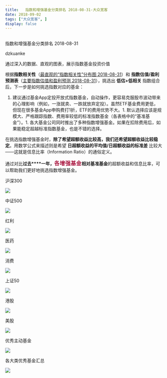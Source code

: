 ```yaml
---
title:   指数和增强基金分类排名 2018-08-31-大众宽客
date: 2018-09-02
tags: ["大众宽客", ]
display: false
---
```



## 



指数和增强基金分类排名 2018-08-31




dzkuanke




通过深入的数据、直观的图表，展示指数基金投资价值


根据**指数相关性**（[最直观的“指数相关性”分布图 2018-08-31](http://mp.weixin.qq.com/s?__biz=MzAwMTc1MDcwNw==&amp;mid=2648273017&amp;idx=1&amp;sn=b45a2350a804125af1e32f2e2a857715&amp;chksm=82f933a5b58ebab37c7269c0bccd14f39f088063f19a9e77b1e08730e5fd8c1c268c15b5ecf3&amp;scene=21#wechat_redirect)）和&nbsp;**指数估值/盈利预测表**（[主要指数估值和盈利预测 2018-08-31](http://mp.weixin.qq.com/s?__biz=MzAwMTc1MDcwNw==&amp;mid=2648273031&amp;idx=1&amp;sn=5cad5045be6ad9908a88d8aaca07850f&amp;chksm=82f9335bb58eba4d569a3932f4f542b795a972b32bd86a3f8c8d68d5e2ee9e7830b128fcb96e&amp;scene=21#wechat_redirect)），挑选出&nbsp;**低估+低相关**&nbsp;指数组合后，下一步是如何挑选指数对应的基金：


1. 建议通过基金App定投开放式指数基金，自动操作，更容易克服股市波动带来的心理影响（例如，一涨就卖、一跌就放弃定投）。虽然ETF基金费用更低，但现在很多基金App申购费打1折，ETF的费用优势不大。1. 默认选择应该是规模大、严格跟踪指数、费用率较低的标准指数基金（各表格中的“基准基金”）。1. 各大基金公司同时推出了多种指数增强基金。如果在扣除费用后，如果能稳定超越标准指数基金，也是不错的选择。


在挑选指数增强基金时<h-char unicode="ff0c" class="" style="max-width: 100%;box-sizing: border-box !important;word-wrap: break-word !important;">，</h-char>**除了希望超额收益比较高**<h-char unicode="ff0c" class="" style="max-width: 100%;box-sizing: border-box !important;word-wrap: break-word !important;"><h-inner style="max-width: 100%;box-sizing: border-box !important;word-wrap: break-word !important;">**，**</h-inner></h-char>**我们还希望超额收益比较稳定**<h-char unicode="3002" class="" style="max-width: 100%;box-sizing: border-box !important;word-wrap: break-word !important;">。</h-char>用数学公式来描述则是希望&nbsp;**日超额收益的平均值/日超额收益的标准差**&nbsp;比较大<h-char unicode="2014" class="" style="max-width: 100%;box-sizing: border-box !important;word-wrap: break-word !important;">——</h-char>这就是信息比率<h-char unicode="ff08" class="" style="max-width: 100%;box-sizing: border-box !important;word-wrap: break-word !important;">（</h-char>Information Ratio<h-char unicode="ff09" class="" style="max-width: 100%;box-sizing: border-box !important;word-wrap: break-word !important;">）</h-char>的通俗定义<h-char unicode="3002" class="" style="max-width: 100%;box-sizing: border-box !important;word-wrap: break-word !important;">。</h-char>

<h-char unicode="3002" class="" style="max-width: 100%;box-sizing: border-box !important;word-wrap: break-word !important;"></h-char>

通过对比**过去****一年，<strong style="caret-color: rgb(51, 51, 51);color: rgb(171, 25, 66);font-family: -apple-system-font, BlinkMacSystemFont, &quot;Helvetica Neue&quot;, &quot;PingFang SC&quot;, &quot;Hiragino Sans GB&quot;, &quot;Microsoft YaHei UI&quot;, &quot;Microsoft YaHei&quot;, Arial, sans-serif;font-size: 17px;letter-spacing: 0.5440000295639038px;text-align: justify;white-space: normal;max-width: 100%;box-sizing: border-box !important;word-wrap: break-word !important;">各增强基金**相对基准基金</strong>的超额收益和信息比率<h-char unicode="ff0c" class="" style="max-width: 100%;box-sizing: border-box !important;word-wrap: break-word !important;">，</h-char>可以帮助我们更好地挑选指数增强基金。



沪深300

<img class="" data-copyright="0" data-ratio="0.7353463587921847" data-s="300,640" src="https://mmbiz.qpic.cn/mmbiz_png/PKw3FQPmhIjickMfcqGp9xNp3NUSFUia4rHic7lJ7wXn6lNIsvdLO3L7xp1UeicCFbAEH7eOvn58QaYPdubXicEouGw/640?wx_fmt=png" data-type="png" data-w="1126" style="white-space: normal;"/>



中证500

<img class="" data-copyright="0" data-ratio="0.5074875207986689" data-s="300,640" src="https://mmbiz.qpic.cn/mmbiz_png/PKw3FQPmhIjickMfcqGp9xNp3NUSFUia4r6RpZehv69FUa3snRLUvVSlhsKTNQrvbN0BCEGeTF3u4kq7yl6uuwtQ/640?wx_fmt=png" data-type="png" data-w="1202" style=""/>



红利

<img class="" data-copyright="0" data-ratio="0.36585365853658536" data-s="300,640" src="https://mmbiz.qpic.cn/mmbiz_png/PKw3FQPmhIjickMfcqGp9xNp3NUSFUia4rLd91U5hAUte4wAib1WLPoGfm66AQmk4AP5JZQjcib3vBLWlt9V8QMAbQ/640?wx_fmt=png" data-type="png" data-w="1230" style=""/>



医药

<img class="" data-copyright="0" data-ratio="0.48180242634315423" data-s="300,640" src="https://mmbiz.qpic.cn/mmbiz_png/PKw3FQPmhIjickMfcqGp9xNp3NUSFUia4ruK87gZvXbGqpJhWnClImoTXU5RfAwVjgONiciawf3algk5mzYRktCD8g/640?wx_fmt=png" data-type="png" data-w="1154" style=""/>



消费

<img class="" data-copyright="0" data-ratio="0.34024179620034545" data-s="300,640" src="https://mmbiz.qpic.cn/mmbiz_png/PKw3FQPmhIjickMfcqGp9xNp3NUSFUia4r5HIz78FaGdcXpwCO0MpJPicPicYslSaANNUEQjiapqkdmMj8GXKcuDp7Q/640?wx_fmt=png" data-type="png" data-w="1158" style=""/>



上证50

<img class="" data-copyright="0" data-ratio="0.33221476510067116" data-s="300,640" src="https://mmbiz.qpic.cn/mmbiz_png/PKw3FQPmhIjickMfcqGp9xNp3NUSFUia4rhA8f0LPfa81vrmktc0bd6VsibqeNiakd3VJ1iag2qnmakwyibEPhUb83SA/640?wx_fmt=png" data-type="png" data-w="1192" style=""/>



港股

<img class="" data-copyright="0" data-ratio="0.2857142857142857" data-s="300,640" src="https://mmbiz.qpic.cn/mmbiz_png/PKw3FQPmhIjickMfcqGp9xNp3NUSFUia4rOXauSnISyPd8lWJwIsYLtaWvO7dmdjNvql26tSkwy1W0AoBdmibfezQ/640?wx_fmt=png" data-type="png" data-w="1358" style=""/>



美股

<img class="" data-copyright="0" data-ratio="0.36764705882352944" data-s="300,640" src="https://mmbiz.qpic.cn/mmbiz_png/PKw3FQPmhIjickMfcqGp9xNp3NUSFUia4rjic1sIqSNTYic6pDEksEicta9B2Jwge8Ma2nA42Z3yKUicvmP2pWHL3QjQ/640?wx_fmt=png" data-type="png" data-w="1360" style=""/>



优秀主动基金

<img class="" data-copyright="0" data-ratio="0.4920353982300885" data-s="300,640" src="https://mmbiz.qpic.cn/mmbiz_png/PKw3FQPmhIjickMfcqGp9xNp3NUSFUia4riabYLghZVDaoudFH2fVqQ4SsTqR54VG70dcKge3iamKtcdxykF02Nrng/640?wx_fmt=png" data-type="png" data-w="1130" style=""/>



各大类优秀基金汇总

<img class="" data-copyright="0" data-ratio="0.478125" data-s="300,640" src="https://mmbiz.qpic.cn/mmbiz_png/PKw3FQPmhIjickMfcqGp9xNp3NUSFUia4rvXBjlq7Ia6KghnDZzU1rTaTeZEJjDQTzkANsFibDic8sUrGk9hpT1NuQ/640?wx_fmt=png" data-type="png" data-w="1280" style=""/>